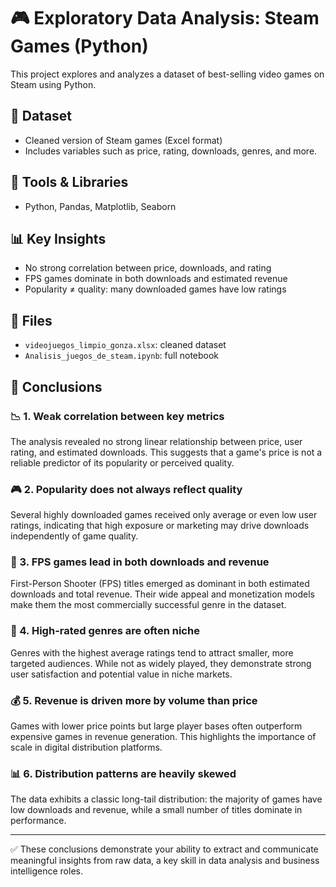 # 🎮 Exploratory Data Analysis: Steam Games (Python)

This project explores and analyzes a dataset of best-selling video games on Steam using Python.

## 📌 Dataset
- Cleaned version of Steam games (Excel format)
- Includes variables such as price, rating, downloads, genres, and more.

## 🧪 Tools & Libraries
- Python, Pandas, Matplotlib, Seaborn

## 📊 Key Insights
- No strong correlation between price, downloads, and rating
- FPS games dominate in both downloads and estimated revenue
- Popularity ≠ quality: many downloaded games have low ratings

## 📁 Files
- `videojuegos_limpio_gonza.xlsx`: cleaned dataset
- `Analisis_juegos_de_steam.ipynb`: full notebook

## 📌 Conclusions

### 📉 1. Weak correlation between key metrics  
The analysis revealed no strong linear relationship between price, user rating, and estimated downloads. This suggests that a game's price is not a reliable predictor of its popularity or perceived quality.

### 🎮 2. Popularity does not always reflect quality  
Several highly downloaded games received only average or even low user ratings, indicating that high exposure or marketing may drive downloads independently of game quality.

### 🔫 3. FPS games lead in both downloads and revenue  
First-Person Shooter (FPS) titles emerged as dominant in both estimated downloads and total revenue. Their wide appeal and monetization models make them the most commercially successful genre in the dataset.

### 🧩 4. High-rated genres are often niche  
Genres with the highest average ratings tend to attract smaller, more targeted audiences. While not as widely played, they demonstrate strong user satisfaction and potential value in niche markets.

### 💰 5. Revenue is driven more by volume than price  
Games with lower price points but large player bases often outperform expensive games in revenue generation. This highlights the importance of scale in digital distribution platforms.

### 📊 6. Distribution patterns are heavily skewed  
The data exhibits a classic long-tail distribution: the majority of games have low downloads and revenue, while a small number of titles dominate in performance.

---

✅ These conclusions demonstrate your ability to extract and communicate meaningful insights from raw data, a key skill in data analysis and business intelligence roles.

